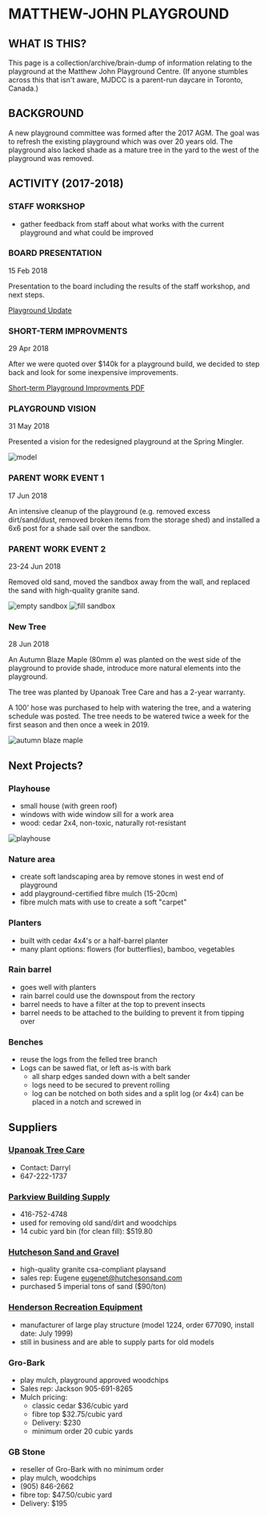 # MATTHEW-JOHN PLAYGROUND

## WHAT IS THIS?
This page is a collection/archive/brain-dump of information relating to the playground at the Matthew John Playground Centre. (If anyone stumbles across this that isn't aware, MJDCC is a parent-run daycare in Toronto, Canada.)

## BACKGROUND
A new playground committee was formed after the 2017 AGM. The goal was to refresh the existing playground which was over 20 years old. The playground also lacked shade as a mature tree in the yard to the west of the playground was removed.

## ACTIVITY (2017-2018)

### STAFF WORKSHOP

- gather feedback from staff about what works with the current playground and what could be improved

### BOARD PRESENTATION
15 Feb 2018

Presentation to the board including the results of the staff workshop, and next steps.

[Playground Update](./playground-update-20180215.pdf)

### SHORT-TERM IMPROVMENTS
29 Apr 2018

After we were quoted over $140k for a playground build, we decided to step back and look for some inexpensive improvements.

[Short-term Playground Improvments PDF](./mjdcc-playground-improvements-20180429)

### PLAYGROUND VISION

31 May 2018

Presented a vision for the redesigned playground at the Spring Mingler.

![model](./model-front-1600.jpg)

<!-- TODO: text from matthew? -->


### PARENT WORK EVENT 1
17 Jun 2018

An intensive cleanup of the playground (e.g. removed excess dirt/sand/dust, removed broken items from the storage shed) and installed a 6x6 post for a shade sail over the sandbox.

### PARENT WORK EVENT 2
23-24 Jun 2018

Removed old sand, moved the sandbox away from the wall, and replaced the sand with high-quality granite sand.

![empty sandbox](./empty-sandbox.jpg)
![fill sandbox](./filling-sandbox2.jpg)

### New Tree
28 Jun 2018

An Autumn Blaze Maple (80mm ø) was planted on the west side of the playground to provide shade, introduce more natural elements into the playground.

The tree was planted by Upanoak Tree Care and has a 2-year warranty.

A 100' hose was purchased to help with watering the tree, and a watering schedule was posted. The tree needs to be watered twice a week for the first season and then once a week in 2019.

![autumn blaze maple](./new-tree-800.jpg)

## Next Projects?

### Playhouse
 - small house (with green roof)
 - windows with wide window sill for a work area
 - wood: cedar 2x4, non-toxic, naturally rot-resistant

![playhouse](model-house-800.jpg)

### Nature area

- create soft landscaping area by remove stones in west end of playground
- add playground-certified fibre mulch (15-20cm)
- fibre mulch mats with use to create a soft "carpet"

### Planters
 - built with cedar 4x4's or a half-barrel planter
 - many plant options: flowers (for butterflies), bamboo, vegetables

### Rain barrel
 - goes well with planters
 - rain barrel could use the downspout from the rectory
 - barrel needs to have a filter at the top to prevent insects
 - barrel needs to be attached to the building to prevent it from tipping over

### Benches
- reuse the logs from the felled tree branch
- Logs can be sawed flat, or left as-is with bark
  - all sharp edges sanded down with a belt sander
  - logs need to be secured to prevent rolling
  - log can be notched on both sides and a split log (or 4x4) can be placed in a notch and screwed in

## Suppliers

### [Upanoak Tree Care](http://upanoak.ca)
- Contact: Darryl
- 647-222-1737

### [Parkview Building Supply](http://parkviewonline.ca)
- 416-752-4748
- used for removing old sand/dirt and woodchips
- 14 cubic yard bin (for clean fill): $519.80

### [Hutcheson Sand and Gravel](http://www.hutchensonsand.com)
- high-quality granite csa-compliant playsand
- sales rep: Eugene eugenet@hutchesonsand.com
- purchased 5 imperial tons of sand ($90/ton)

### [Henderson Recreation Equipment](http://hendersonplay.com/)
- manufacturer of large play structure (model 1224, order 677090, install date: July 1999)
- still in business and are able to supply parts for old models

### Gro-Bark
- play mulch, playground approved woodchips
- Sales rep: Jackson 905-691-8265
- Mulch pricing:
  - classic cedar $36/cubic yard
  - fibre top $32.75/cubic yard
  - Delivery: $230
  - minimum order 20 cubic yards

### GB Stone
- reseller of Gro-Bark with no minimum order
- play mulch, woodchips
- (905) 846-2662
- fibre top: $47.50/cubic yard
- Delivery: $195


